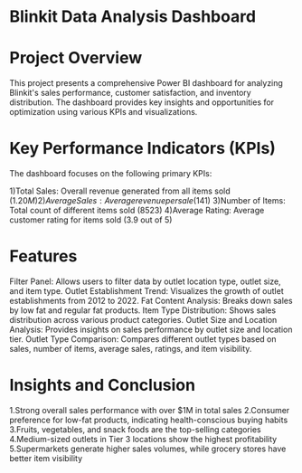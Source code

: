 # Blinkit Data Analysis Dashboard
# Project Overview
This project presents a comprehensive Power BI dashboard for analyzing Blinkit's sales performance, customer satisfaction, and inventory distribution. The dashboard provides key insights and opportunities for optimization using various KPIs and visualizations.
# Key Performance Indicators (KPIs)
The dashboard focuses on the following primary KPIs:

1)Total Sales: Overall revenue generated from all items sold ($1.20M)
2)Average Sales: Average revenue per sale ($141)
3)Number of Items: Total count of different items sold (8523)
4)Average Rating: Average customer rating for items sold (3.9 out of 5)

# Features

Filter Panel: Allows users to filter data by outlet location type, outlet size, and item type.
Outlet Establishment Trend: Visualizes the growth of outlet establishments from 2012 to 2022.
Fat Content Analysis: Breaks down sales by low fat and regular fat products.
Item Type Distribution: Shows sales distribution across various product categories.
Outlet Size and Location Analysis: Provides insights on sales performance by outlet size and location tier.
Outlet Type Comparison: Compares different outlet types based on sales, number of items, average sales, ratings, and item visibility.

# Insights and Conclusion

1.Strong overall sales performance with over $1M in total sales
2.Consumer preference for low-fat products, indicating health-conscious buying habits
3.Fruits, vegetables, and snack foods are the top-selling categories
4.Medium-sized outlets in Tier 3 locations show the highest profitability
5.Supermarkets generate higher sales volumes, while grocery stores have better item visibility
